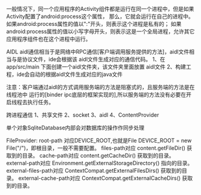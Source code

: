 一般情况下，同一个应用程序的Activity组件都是运行在同一个进程中，但是如果Activity配置了android:process这个属性，
那么，它就会运行在自己的进程中。
如果android:process属性的值以":"开头，则表示这个进程是私有的；
如果android:process属性的值以小写字母开头，则表示这是一个全局进程，允许其它应用程序组件也在这个进程中运行。

AIDL
aidl通信相当于是网络中RPC通信[客户端调用服务提供的方法]，aidl文件相当与是协议文件，ide会根据该
aidl文件生成对应的通信代码。
1、在app/src/main 下面创建一个aidl文件夹，该文件夹里面放置
aidl文件
2、构建工程，ide会自动的根据aidl文件生成对应的java文件

注意：客户端通过aidl的方式调用服务端的方法是阻塞式的，且服务端的方法是在线程池中
运行的[binder ipc底层的框架实现的],所以服务端的方法没有必要在开启线程去执行任务。

跨进程通信
1、共享文件
2、socket
3、aidl
4、ContentProvider

单个对象SqliteDatabase内部会对数据库的操作作同步处理

FileProvider:
    root-path 对应DEVICE_ROOT,也就是File DEVICE_ROOT = new File("/")，即根目录，一般不需要配置。
    files-path对应 content.getFileDir() 获取到的目录。
    cache-path对应 content.getCacheDir() 获取到的目录。
    external-path对应 Environment.getExternalStorageDirectory() 指向的目录。
    external-files-path对应 ContextCompat.getExternalFilesDirs() 获取到的目录。
    external-cache-path对应 ContextCompat.getExternalCacheDirs() 获取到的目录。
    





